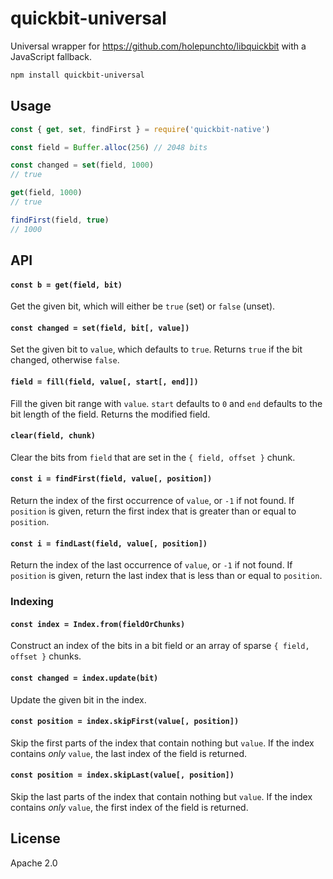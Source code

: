 # quickbit-universal

Universal wrapper for https://github.com/holepunchto/libquickbit with a JavaScript fallback.

```sh
npm install quickbit-universal
```

## Usage

```js
const { get, set, findFirst } = require('quickbit-native')

const field = Buffer.alloc(256) // 2048 bits

const changed = set(field, 1000)
// true

get(field, 1000)
// true

findFirst(field, true)
// 1000
```

## API

#### `const b = get(field, bit)`

Get the given bit, which will either be `true` (set) or `false` (unset).

#### `const changed = set(field, bit[, value])`

Set the given bit to `value`, which defaults to `true`. Returns `true` if the bit changed, otherwise `false`.

#### `field = fill(field, value[, start[, end]])`

Fill the given bit range with `value`. `start` defaults to `0` and `end` defaults to the bit length of the field. Returns the modified field.

#### `clear(field, chunk)`

Clear the bits from `field` that are set in the `{ field, offset }` chunk.

#### `const i = findFirst(field, value[, position])`

Return the index of the first occurrence of `value`, or `-1` if not found. If `position` is given, return the first index that is greater than or equal to `position`.

#### `const i = findLast(field, value[, position])`

Return the index of the last occurrence of `value`, or `-1` if not found. If `position` is given, return the last index that is less than or equal to `position`.

### Indexing

#### `const index = Index.from(fieldOrChunks)`

Construct an index of the bits in a bit field or an array of sparse `{ field, offset }` chunks.

#### `const changed = index.update(bit)`

Update the given bit in the index.

#### `const position = index.skipFirst(value[, position])`

Skip the first parts of the index that contain nothing but `value`. If the index contains *only* `value`, the last index of the field is returned.

#### `const position = index.skipLast(value[, position])`

Skip the last parts of the index that contain nothing but `value`. If the index contains *only* `value`, the first index of the field is returned.

## License

Apache 2.0

